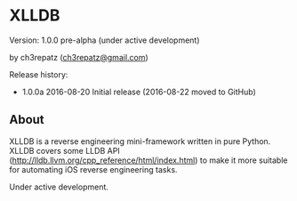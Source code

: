 # XLLDB

Version: 1.0.0 pre-alpha (under active development)

by ch3repatz (ch3repatz@gmail.com)

Release history:

* 1.0.0a  2016-08-20  Initial release (2016-08-22 moved to GitHub)

## About

XLLDB is a reverse engineering mini-framework written in pure Python. XLLDB covers some LLDB API (http://lldb.llvm.org/cpp_reference/html/index.html) to make it more suitable for automating iOS reverse engineering tasks.

Under active development.